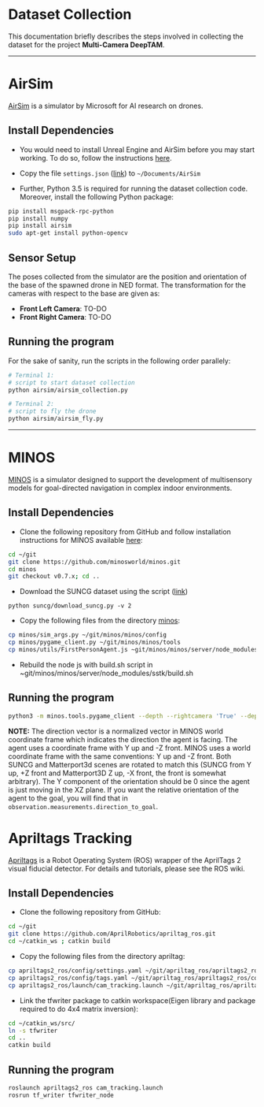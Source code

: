 # Dataset Collection

This documentation briefly describes the steps involved in collecting the dataset for the project __Multi-Camera DeepTAM__.

---

# AirSim

[AirSim](https://github.com/Microsoft/AirSim) is a simulator by Microsoft for AI research on drones.  

## Install Dependencies

* You would need to install Unreal Engine and AirSim before you may start working. To do so, follow the instructions [here](https://microsoft.github.io/AirSim/docs/build_linux/).

* Copy the file `settings.json` ([link](airsim/utils/settings.json)) to `~/Documents/AirSim`

* Further, Python 3.5 is required for running the dataset collection code. Moreover, install the following Python package:

```bash
pip install msgpack-rpc-python
pip install numpy
pip install airsim
sudo apt-get install python-opencv
```

## Sensor Setup

The poses collected from the simulator are the position and orientation of the base of the spawned drone in NED format. The transformation for the cameras with respect to the base are given as:
* __Front Left Camera__: TO-DO
* __Front Right Camera__: TO-DO

## Running the program

For the sake of sanity, run the scripts in the following order parallely:
```bash
# Terminal 1:
# script to start dataset collection
python airsim/airsim_collection.py

# Terminal 2:
# script to fly the drone
python airsim/airsim_fly.py
```

---

# MINOS

[MINOS](https://github.com/minosworld/minos) is a simulator designed to support the development of multisensory models for goal-directed navigation in complex indoor environments.

## Install Dependencies

* Clone the following repository from GitHub and follow installation instructions for MINOS available [here](https://github.com/minosworld/minos#installing):
```bash
cd ~/git
git clone https://github.com/minosworld/minos.git
cd minos
git checkout v0.7.x; cd ..
```

* Download the SUNCG dataset using the script ([link](suncg/download_suncg.py))
```
python suncg/download_suncg.py -v 2
```

* Copy the following files from the directory [minos](minos):
```bash
cp minos/sim_args.py ~/git/minos/minos/config
cp minos/pygame_client.py ~/git/minos/minos/tools
cp minos/utils/FirstPersonAgent.js ~git/minos/minos/server/node_modules/sstk/client/js/lib/sim
```
* Rebuild the node js with build.sh script in ~git/minos/minos/server/node_modules/sstk/build.sh

## Running the program

```bash
python3 -m minos.tools.pygame_client --depth --rightcamera 'True' --depthright 'True' --save_toc 'True' --save_rootdir --width 640 --height 480
```

__NOTE:__ The direction vector is a normalized vector in MINOS world coordinate frame which indicates the direction the agent is facing. The agent uses a coordinate frame with Y up and -Z front. MINOS uses a world coordinate frame with the same conventions: Y up and -Z front. Both SUNCG and Matterport3d scenes are rotated to match this (SUNCG from Y up, +Z front and Matterport3D Z up, -X front, the front is somewhat arbitrary). The Y component of the orientation should be 0 since the agent is just moving in the XZ plane. If you want the relative orientation of the agent to the goal, you will find that in `observation.measurements.direction_to_goal`.

# Apriltags Tracking

[Apriltags](https://github.com/AprilRobotics/apriltag_ros.git) is a Robot Operating System (ROS) wrapper of the AprilTags 2 visual fiducial detector. For details and tutorials, please see the ROS wiki.

## Install Dependencies

* Clone the following repository from GitHub:
```bash
cd ~/git
git clone https://github.com/AprilRobotics/apriltag_ros.git
cd ~/catkin_ws ; catkin build
```

* Copy the following files from the directory apriltag:
```bash
cp apriltags2_ros/config/settings.yaml ~/git/apriltag_ros/apriltags2_ros/config/
cp apriltags2_ros/config/tags.yaml ~/git/apriltag_ros/apriltags2_ros/config/
cp apriltags2_ros/launch/cam_tracking.launch ~/git/apriltag_ros/apriltags2_ros/launch/
```

* Link the tfwriter package to catkin workspace(Eigen library and package required to do 4x4 matrix inversion):
```bash
cd ~/catkin_ws/src/
ln -s tfwriter 
cd ..
catkin build
```

## Running the program

```bash
roslaunch apriltags2_ros cam_tracking.launch
rosrun tf_writer tfwriter_node 
```
